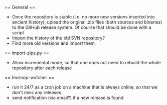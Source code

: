 == General ==

* Once the repository is stable (i.e. no more new versions inserted into ancient
  history), upload the original .zip files (both sources and binaries) to the
  GitHub release system.
  Of course that should be done with a script
* Import the history of the old SVN repository?
* Find more old versions and import them

== import-zips.py ==

* Allow incremental mode, so that one does not need to rebuild the
  whole repository after each release

== texshop-watcher ==

* run it 24/7 as a cron job on a machine that is always online, so that
  we don't miss any releases
* send notification (via email?) if a new release is found
